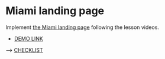 # Miami landing page
Implement [the Miami landing page](https://www.figma.com/file/nHz8bflIwJaWP3P99vKTH5/miami_home_new?node-id=16033%3A3)
following the lesson videos.

- [DEMO LINK](https://alonasnigur.github.io/layout_miami/)

--> [CHECKLIST](https://github.com/mate-academy/layout_miami/blob/master/checklist.md)

